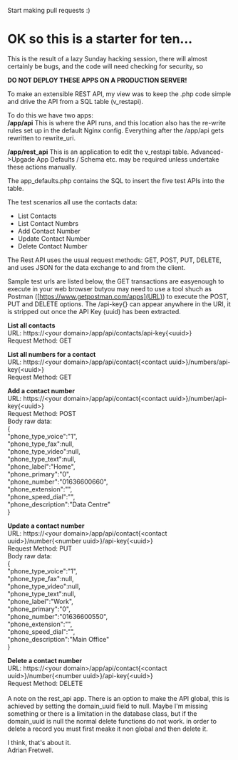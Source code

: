Start making pull requests :)


# OK so this is a starter for ten...

This is the result of a lazy Sunday hacking session,
there will almost certainly be bugs, and the code will need checking for 
security, so

**DO NOT DEPLOY THESE APPS ON A PRODUCTION SERVER!**

To make an extensible REST API, my view was to keep the .php code simple and 
drive the API from a SQL table (v_restapi).

To do this we have two apps:<br>
**/app/api**  This is where the API runs, and this location also has the re-write 
rules set up in the default Nginx config.  Everything after the /app/api gets 
rewritten to rewrite_uri.

**/app/rest_api**  This is an application to edit the v_restapi table.
Advanced->Upgade  App Defaults / Schema etc. may be required unless undertake 
these actions manually.

The app_defaults.php contains the SQL to insert the five test APIs into the 
table.

The test scenarios all use the contacts data:

  * List Contacts
  * List Contact Numbrs
  * Add Contact Number
  * Update Contact Number
  * Delete Contact Number

The Rest API uses the usual request methods: GET, POST, PUT, DELETE, and uses 
JSON for the data exchange to and from the client.

Sample test urls are listed below, the GET transactions are easyenough to
execute in your web browser butyou may need to use a tool shuch as Postman 
([https://www.getpostman.com/apps](URL)) to execute the POST, PUT and DELETE options.
The /api-key{} can appear anywhere in the URI, it is stripped out once the 
API Key (uuid) has been extracted.<br>

**List all contacts**<br>
URL: https://&lt;your domain&gt;/app/api/contacts/api-key{&lt;uuid&gt;}<br>
Request Method: GET<br>


**List all numbers for a contact**<br>
URL: https://&lt;your domain>/app/api/contact{&lt;contact uuid&gt;}/numbers/api-key{&lt;uuid&gt;}<br>
Request Method: GET<br>


**Add a contact number**<br>
URL: https://&lt;your domain&gt;/app/api/contact{&lt;contact uuid&gt;}/number/api-key{&lt;uuid&gt;}<br>
Request Method: POST<br>
Body raw data:<br>
{<br>
	"phone_type_voice":"1",<br>
	"phone_type_fax":null,<br>
	"phone_type_video":null,<br>
	"phone_type_text":null,<br>
	"phone_label":"Home",<br>
	"phone_primary":"0",<br>
	"phone_number":"01636600660",<br>
	"phone_extension":"",<br>
	"phone_speed_dial":"",<br>
	"phone_description":"Data Centre"<br>
}<br>


**Update a contact number**<br>
URL: https://&lt;your domain&gt;/app/api/contact{&lt;contact uuid&gt;}/number{&lt;number uuid&gt;}/api-key{&lt;uuid&gt;}<br>
Request Method: PUT<br>
Body raw data:<br>
{<br>
	"phone_type_voice":"1",<br>
	"phone_type_fax":null,<br>
	"phone_type_video":null,<br>
	"phone_type_text":null,<br>
	"phone_label":"Work",<br>
	"phone_primary":"0",<br>
	"phone_number":"01636600550",<br>
	"phone_extension":"",<br>
	"phone_speed_dial":"",<br>
	"phone_description":"Main Office"<br>
}<br>


**Delete a contact number**<br>
URL: https://&lt;your domain&gt;/app/api/contact{&lt;contact uuid&gt;}/number{&lt;number uuid&gt;}/api-key{&lt;uuid&gt;}<br>
Request Method: DELETE<br>
<br>
A note on the rest_api app.  There is an option to make the API global, this is achieved by 
setting the domain_uuid field to null.  Maybe I'm missing something or there is a limitation in 
the database class, but if the domain_uuid is null the normal delete functions do not work.  in 
order to delete a record you must first meake it non global and then delete it.

I think, that's about it.<br>
Adrian Fretwell.


